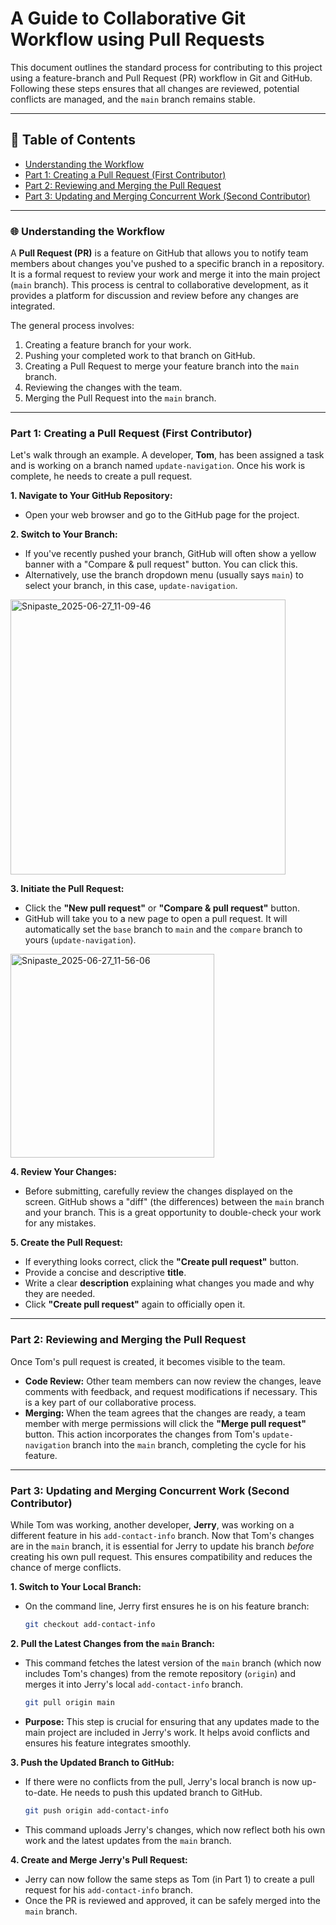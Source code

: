 # A Guide to Collaborative Git Workflow using Pull Requests

This document outlines the standard process for contributing to this project using a feature-branch and Pull Request (PR) workflow in Git and GitHub. Following these steps ensures that all changes are reviewed, potential conflicts are managed, and the `main` branch remains stable.

---

## 📖 Table of Contents

- [Understanding the Workflow](#-understanding-the-workflow)
- [Part 1: Creating a Pull Request (First Contributor)](#-part-1-creating-a-pull-request-first-contributor)
- [Part 2: Reviewing and Merging the Pull Request](#-part-2-reviewing-and-merging-the-pull-request)
- [Part 3: Updating and Merging Concurrent Work (Second Contributor)](#-part-3-updating-and-merging-concurrent-work-second-contributor)

---

### 🌐 Understanding the Workflow

A **Pull Request (PR)** is a feature on GitHub that allows you to notify team members about changes you've pushed to a specific branch in a repository. It is a formal request to review your work and merge it into the main project (`main` branch). This process is central to collaborative development, as it provides a platform for discussion and review before any changes are integrated.

The general process involves:
1.  Creating a feature branch for your work.
2.  Pushing your completed work to that branch on GitHub.
3.  Creating a Pull Request to merge your feature branch into the `main` branch.
4.  Reviewing the changes with the team.
5.  Merging the Pull Request into the `main` branch.

---

### Part 1: Creating a Pull Request (First Contributor)

Let's walk through an example. A developer, **Tom**, has been assigned a task and is working on a branch named `update-navigation`. Once his work is complete, he needs to create a pull request.

**1. Navigate to Your GitHub Repository:**
   - Open your web browser and go to the GitHub page for the project.

**2. Switch to Your Branch:**
   - If you've recently pushed your branch, GitHub will often show a yellow banner with a "Compare & pull request" button. You can click this.
   - Alternatively, use the branch dropdown menu (usually says `main`) to select your branch, in this case, `update-navigation`.
<img width="440" alt="Snipaste_2025-06-27_11-09-46" src="https://github.com/user-attachments/assets/28d58bee-7861-40ff-830a-ed1ce5191726" />


**3. Initiate the Pull Request:**
   - Click the **"New pull request"** or **"Compare & pull request"** button.
   - GitHub will take you to a new page to open a pull request. It will automatically set the `base` branch to `main` and the `compare` branch to yours (`update-navigation`).

<img width="326" alt="Snipaste_2025-06-27_11-56-06" src="https://github.com/user-attachments/assets/902f7f94-1e2d-48fa-8127-595652ceb3ae" />

**4. Review Your Changes:**
   - Before submitting, carefully review the changes displayed on the screen. GitHub shows a "diff" (the differences) between the `main` branch and your branch. This is a great opportunity to double-check your work for any mistakes.

**5. Create the Pull Request:**
   - If everything looks correct, click the **"Create pull request"** button.
   - Provide a concise and descriptive **title**.
   - Write a clear **description** explaining what changes you made and why they are needed.
   - Click **"Create pull request"** again to officially open it.

---

### Part 2: Reviewing and Merging the Pull Request

Once Tom's pull request is created, it becomes visible to the team.
- **Code Review:** Other team members can now review the changes, leave comments with feedback, and request modifications if necessary. This is a key part of our collaborative process.
- **Merging:** When the team agrees that the changes are ready, a team member with merge permissions will click the **"Merge pull request"** button. This action incorporates the changes from Tom's `update-navigation` branch into the `main` branch, completing the cycle for his feature.

---

### Part 3: Updating and Merging Concurrent Work (Second Contributor)

While Tom was working, another developer, **Jerry**, was working on a different feature in his `add-contact-info` branch. Now that Tom's changes are in the `main` branch, it is essential for Jerry to update his branch *before* creating his own pull request. This ensures compatibility and reduces the chance of merge conflicts.

**1. Switch to Your Local Branch:**
   - On the command line, Jerry first ensures he is on his feature branch:
     ```bash
     git checkout add-contact-info
     ```

**2. Pull the Latest Changes from the `main` Branch:**
   - This command fetches the latest version of the `main` branch (which now includes Tom's changes) from the remote repository (`origin`) and merges it into Jerry's local `add-contact-info` branch.
     ```bash
     git pull origin main
     ```
   - **Purpose:** This step is crucial for ensuring that any updates made to the main project are included in Jerry's work. It helps avoid conflicts and ensures his feature integrates smoothly.

**3. Push the Updated Branch to GitHub:**
   - If there were no conflicts from the pull, Jerry's local branch is now up-to-date. He needs to push this updated branch to GitHub.
     ```bash
     git push origin add-contact-info
     ```
   - This command uploads Jerry's changes, which now reflect both his own work and the latest updates from the `main` branch.

**4. Create and Merge Jerry's Pull Request:**
   - Jerry can now follow the same steps as Tom (in Part 1) to create a pull request for his `add-contact-info` branch.
   - Once the PR is reviewed and approved, it can be safely merged into the `main` branch.
